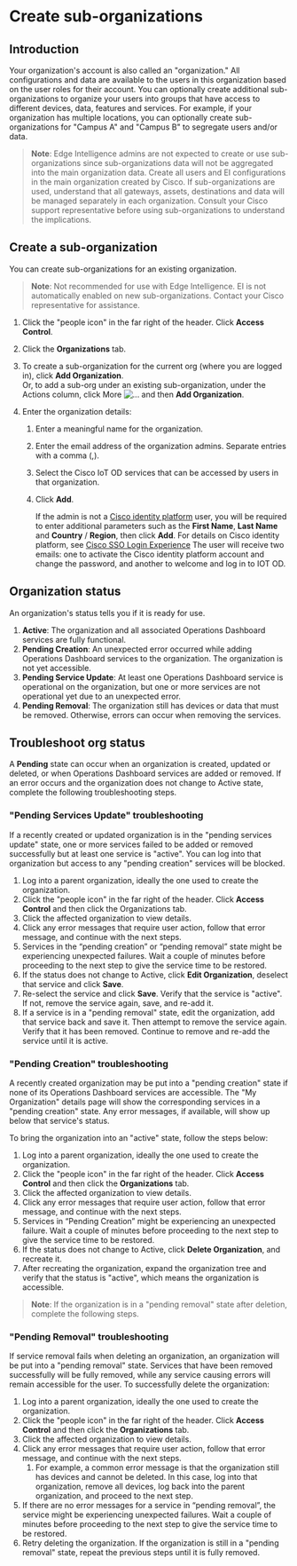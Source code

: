 # Create sub-organizations

## Introduction

Your organization's account is also called an "organization." All configurations and data are available to the users in this organization based on the user roles for their account. You can optionally create additional sub-organizations to organize your users into groups that have access to different devices, data, features and services. For example, if your organization has multiple locations, you can optionally create sub-organizations for "Campus A" and "Campus B" to segregate users and/or data.

>__Note__: Edge Intelligence admins are not expected to create or use sub-organizations since sub-organizations data will not be aggregated into the main organization data. Create all users and EI configurations in the main organization created by Cisco. If sub-organizations are used, understand that all gateways, assets, destinations and data will be managed separately in each organization. Consult your Cisco support representative before using sub-organizations to understand the implications.

## Create a sub-organization

You can create sub-organizations for an existing organization.

>__Note__: Not recommended for use with Edge Intelligence. EI is not automatically enabled on new sub-organizations. Contact your Cisco representative for assistance.

1.  Click the "people icon"  in the far right of the header. Click __Access Control__.

2.  Click the __Organizations__ tab.

3.  To create a sub-organization for the current org (where you are logged in), click __Add Organization__.<br>Or, to add a sub-org under an existing sub-organization, under the Actions column, click More ![...](/graphics/intro/ellipsis.png) and then __Add Organization__.

4.  Enter the organization details:

      1. Enter a meaningful name for the organization.

      2. Enter the email address of the organization admins. Separate entries with a comma (,).

      3. Select the Cisco IoT OD services that can be accessed by users in that organization.

      4. Click __Add__.
      
         If the admin is not a [Cisco identity platform](https://id.cisco.com/app/bookmark/0oadg3z433OHTcCqL5d6/login) user, you will be required to enter additional parameters such as the **First Name**, **Last Name** and **Country** / **Region**, then click **Add**. For details on Cisco identity platform, see [Cisco SSO Login Experience](../access/sso.md)
         The user will receive two emails: one to activate the Cisco identity platform account and change the password, and another to welcome and log in to IOT OD. 

## Organization status

An organization's status tells you if it is ready for use.

1. **Active**: The organization and all associated Operations Dashboard services are fully functional.
2. **Pending Creation**: An unexpected error occurred while adding Operations Dashboard services to the organization. The organization is not yet accessible.
3. **Pending Service Update**: At least one Operations Dashboard service is operational on the organization, but one or more services are not operational yet due to an unexpected error.
4. **Pending Removal**: The organization still has devices or data that must be removed. Otherwise, errors can occur when removing the services.

## Troubleshoot org status

A **Pending** state can occur when an organization is created, updated or deleted, or when Operations Dashboard services are added or removed. If an error occurs and the organization does not change to Active state, complete the following troubleshooting steps.

### "Pending Services Update" troubleshooting

If a recently created or updated organization is in the "pending services update" state, one or more services failed to be added or removed successfully but at least one service is "active".  You can log into that organization but access to any "pending creation" services will be blocked.

1. Log into a parent organization, ideally the one used to create the organization.
2. Click the "people icon"  in the far right of the header. Click **Access Control** and then click the Organizations tab.
3. Click the affected organization to view details.
4. Click any error messages that require user action, follow that error message, and continue with the next steps.
5. Services in the “pending creation” or “pending removal” state might be experiencing unexpected failures. Wait a couple of minutes before proceeding to the next step to give the service time to be restored.
6. If the status does not change to Active, click **Edit Organization**, deselect that service and click **Save**.
7. Re-select the service and click **Save**. Verify that the service is "active".  If not, remove the service again, save, and re-add it.
8. If a service is in a "pending removal" state, edit the organization, add that service back and save it. Then attempt to remove the service again. Verify that it has been removed. Continue to remove and re-add the service until it is active.

### "Pending Creation" troubleshooting
A recently created organization may be put into a "pending creation" state if none of its Operations Dashboard services are accessible. The "My Organization" details page will show the corresponding services in a "pending creation" state. Any error messages, if available, will show up below that service's status.

To bring the organization into an "active" state, follow the steps below:

1. Log into a parent organization, ideally the one used to create the organization.
2. Click the "people icon"  in the far right of the header. Click **Access Control** and then click the **Organizations** tab.
3. Click the affected organization to view details.
4. Click any error messages that require user action, follow that error message, and continue with the next steps.
5. Services in “Pending Creation” might be experiencing an unexpected failure. Wait a couple of minutes before proceeding to the next step to give the service time to be restored.
6. If the status does not change to Active, click **Delete Organization**, and recreate it.
7. After recreating the organization, expand the organization tree and verify that the status is "active", which means the organization is accessible.

>**Note**: If the organization is in a "pending removal" state after deletion, complete the following steps.

### "Pending Removal" troubleshooting

If service removal fails when deleting an organization, an organization will be put into a "pending removal" state. Services that have been removed successfully will be fully removed, while any service causing errors will remain accessible for the user. To successfully delete the organization:

1. Log into a parent organization, ideally the one used to create the organization.
2. Click the "people icon"  in the far right of the header. Click **Access Control** and then click the **Organizations** tab.
3. Click the affected organization to view details.
4. Click any error messages that require user action, follow that error message, and continue with the next steps.
    1. For example, a common error message is that the organization still has devices and cannot be deleted. In this case, log into that organization, remove all devices, log back into the parent organization, and proceed to the next step.
5. If there are no error messages for a service in “pending removal”, the service might be experiencing unexpected failures. Wait a couple of minutes before proceeding to the next step to give the service time to be restored.
6. Retry deleting the organization. If the organization is still in a "pending removal" state, repeat the previous steps until it is fully removed.
